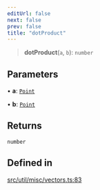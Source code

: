 ```yaml
---
editUrl: false
next: false
prev: false
title: "dotProduct"
---
```


> **dotProduct**(`a`, `b`): `number`

## Parameters

• **a**: [`Point`](/api/classes/point/)

• **b**: [`Point`](/api/classes/point/)

## Returns

`number`

## Defined in

[src/util/misc/vectors.ts:83](https://github.com/fabricjs/fabric.js/blob/c093e29e73123dafcfa091ff4d5e04e690bb796e/src/util/misc/vectors.ts#L83)
